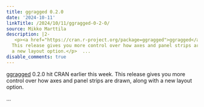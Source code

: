 ```yaml
---
title: ggragged 0.2.0
date: '2024-10-11'
linkTitle: /2024/10/11/ggragged-0-2-0/
source: Mikko Marttila
description: |2-
   <p><a href="https://cran.r-project.org/package=ggragged">ggragged</a> 0.2.0 hit CRAN earlier this week.
  This release gives you more control over how axes and panel strips are drawn, along with
  a new layout option.</p>  ...
disable_comments: true
---
```

 <p><a href="https://cran.r-project.org/package=ggragged">ggragged</a> 0.2.0 hit CRAN earlier this week.
This release gives you more control over how axes and panel strips are drawn, along with
a new layout option.</p>  ...
